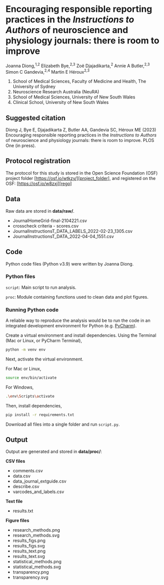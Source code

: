 # Encouraging responsible reporting practices in the _Instructions to Authors_ of neuroscience and physiology journals: there is room to improve

Joanna Diong,<sup>1,2</sup> 
Elizabeth Bye,<sup>2,3</sup> 
Zoë Djajadikarta,<sup>2</sup> 
Annie A Butler,<sup>2,3</sup> 
Simon C Gandevia,<sup>2,4</sup> 
Martin E Héroux<sup>2,3</sup> 

1. School of Medical Sciences, Faculty of Medicine and Health, The University of Sydney
2. Neuroscience Research Australia (NeuRA)
3. School of Medical Sciences, University of New South Wales
4. Clinical School, University of New South Wales

## Suggested citation

Diong J, Bye E, Djajadikarta Z, Butler AA, Gandevia SC, Héroux ME (2023) 
Encouraging responsible reporting practices in the _Instructions to Authors_ of neuroscience and physiology journals:
there is room to improve.
PLOS One (in press).

## Protocol registration

The protocol for this study is stored in the Open Science Foundation (OSF) project folder [https://osf.io/wtkzy/][project_folder],
and registered on the OSF: [https://osf.io/w8zxj][rego]

## Data

Raw data are stored in **data/raw/**.

* JournalHomeGrid-final-2104221.csv
* crosscheck criteria - scores.csv
* JournalInstructionsT_DATA_LABELS_2022-02-23_1305.csv
* JournalInstructionsT_DATA_2022-04-04_1551.csv

## Code

Python code files (Python v3.9) were written by Joanna Diong.

### Python files

`script`: Main script to run analysis.

`proc`: Module containing functions used to clean data and plot figures.

### Running Python code

A reliable way to reproduce the analysis would be to run the code in an integrated development environment for Python (e.g. [PyCharm][pycharm]). 

Create a virtual environment and install dependencies. Using the Terminal (Mac or Linux, or PyCharm Terminal), 

```bash 
python -m venv env
```
Next, activate the virtual environment. 

For Mac or Linux, 

```bash
source env/bin/activate
```

For Windows, 

```bash
.\env\Scripts\activate
```

Then, install dependencies,

```bash
pip install -r requirements.txt
```

Download all files into a single folder and run `script.py`.

## Output

Output are generated and stored in **data/proc/**:

__CSV files__

* comments.csv
* data.csv
* data_journal_extguide.csv
* describe.csv
* varcodes_and_labels.csv

__Text file__

* results.txt

__Figure files__

* research_methods.png
* research_methods.svg
* results_figs.png
* results_figs.svg
* results_text.png
* results_text.svg
* statistical_methods.png
* statistical_methods.svg
* transparency.png
* transparency.svg


[project_folder]: https://osf.io/wtkzy/
[rego]: https://osf.io/w8zxj
[pycharm]: https://www.jetbrains.com/pycharm/promo/?gclid=Cj0KCQiAtqL-BRC0ARIsAF4K3WFahh-pzcvf6kmWnmuONEZxi544-Ty-UUqKa4EelnOxa5pAC9C4_d4aAisxEALw_wcB 
